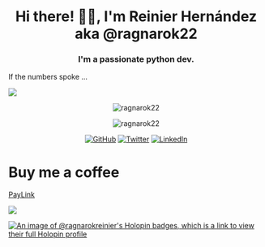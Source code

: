 <h1 align="center">Hi there! 👋🏻, I'm Reinier Hernández aka @ragnarok22</h1>
<h3 align="center">I'm a passionate python dev.</h3>
<p>If the numbers spoke ...</p>
<img src="https://user-badge.committers.top/cuba/ragnarok22.svg" />
<p align="center"> <img src="https://github-readme-stats.vercel.app/api?username=ragnarok22&count_private=true&show_icons=true" alt="ragnarok22" /></p>
<p align="center"> <img src="https://github-profile-trophy.vercel.app/?username=ragnarok22&column=3" alt="ragnarok22" /> </p>
<p align="center">
  <a href="https://github.com/ragnarok22"><img src="https://img.shields.io/github/followers/ragnarok22.svg?label=GitHub&style=social" alt="GitHub"></a>
  <a href="https://twitter.com/RagnarokReinier"><img src="https://img.shields.io/twitter/follow/RagnarokReinier?label=Twitter&style=social" alt="Twitter"></a>
  <a href="https://www.linkedin.com/in/reinier-ragnarok/"><img src="https://img.shields.io/badge/LinkedIn--_.svg?style=social&logo=linkedin" alt="LinkedIn"></a>
</p>

<h1>Buy me a coffee</h1>

[PayLink](https://ragnarok22.github.io/paylink/)

![](https://hit.yhype.me/github/profile?user_id=8838803)

[![An image of @ragnarokreinier's Holopin badges, which is a link to view their full Holopin profile](https://holopin.me/ragnarokreinier)](https://holopin.io/@ragnarokreinier)
